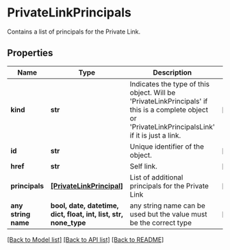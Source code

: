 # PrivateLinkPrincipals

Contains a list of principals for the Private Link.

## Properties
Name | Type | Description | Notes
------------ | ------------- | ------------- | -------------
**kind** | **str** | Indicates the type of this object. Will be &#39;PrivateLinkPrincipals&#39; if this is a complete object or &#39;PrivateLinkPrincipalsLink&#39; if it is just a link. | [optional] 
**id** | **str** | Unique identifier of the object. | [optional] 
**href** | **str** | Self link. | [optional] 
**principals** | [**[PrivateLinkPrincipal]**](PrivateLinkPrincipal.md) | List of additional principals for the Private Link | [optional] 
**any string name** | **bool, date, datetime, dict, float, int, list, str, none_type** | any string name can be used but the value must be the correct type | [optional]

[[Back to Model list]](../README.md#documentation-for-models) [[Back to API list]](../README.md#documentation-for-api-endpoints) [[Back to README]](../README.md)


